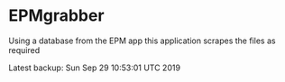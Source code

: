 # EPMgrabber
Using a database from the EPM app this application scrapes the files as required


Latest backup: Sun Sep 29 10:53:01 UTC 2019
